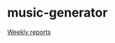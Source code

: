# music-generator

[Weekly reports](https://github.com/astranero/music-generator/blob/main/Documentation/Weekly_reports.md)

